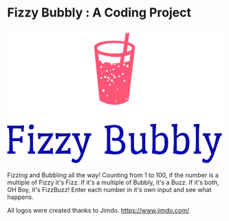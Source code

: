 # Fizzy Bubbly : A Coding Project

<img src="img/logo_small.png">

Fizzing and Bubbling all the way! Counting from 1 to 100, if the
number is a multiple of Fizzy it's Fizz.
If it's a multiple of Bubbly, it's a Buzz.
If it's both, OH Boy, it's FizzBuzz!
Enter each number in it's own input and see what happens.

All logos were created thanks to Jimdo.
https://www.jimdo.com/
